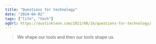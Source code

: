 ```yaml
---
title: "Questions for technology"
date: "2024-04-02"
tags: ["life", "tech"]
ogUrl: https://austinkleon.com/2021/08/16/questions-for-technology/
---
```


> We shape our tools and then our tools shape us.

